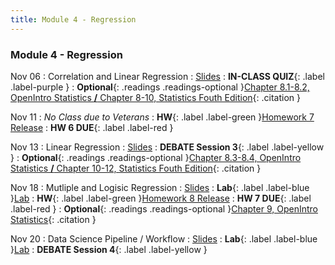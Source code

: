 ```yaml
---
title: Module 4 - Regression
---
```


### Module 4 - Regression

Nov 06
: Correlation and Linear Regression
  : [Slides](#)
: **IN-CLASS QUIZ**{: .label .label-purple }
: **Optional**{: .readings .readings-optional }[Chapter 8.1-8.2, OpenIntro Statistics **/** Chapter 8-10, Statistics Fouth Edition](https://www.yuehaoyu.com/quantitative-methods/syllabus/#textbooks-readings-and-class-materials){: .citation }


Nov 11
: *No Class due to Veterans*
: **HW**{: .label .label-green }[Homework 7 Release](#)
: **HW 6 DUE**{: .label .label-red }

Nov 13
: Linear Regression
  : [Slides](#)
: **DEBATE Session 3**{: .label .label-yellow }
: **Optional**{: .readings .readings-optional }[Chapter 8.3-8.4, OpenIntro Statistics **/** Chapter 10-12, Statistics Fouth Edition](https://www.yuehaoyu.com/quantitative-methods/syllabus/#textbooks-readings-and-class-materials){: .citation }


Nov 18
: Mutliple and Logisic Regression
  : [Slides](#)
: **Lab**{: .label .label-blue }[Lab](#)
: **HW**{: .label .label-green }[Homework 8 Release](#)
: **HW 7 DUE**{: .label .label-red }
: **Optional**{: .readings .readings-optional }[Chapter 9, OpenIntro Statistics](https://www.yuehaoyu.com/quantitative-methods/syllabus/#textbooks-readings-and-class-materials){: .citation }


Nov 20
: Data Science Pipeline / Workflow
  : [Slides](#)
: **Lab**{: .label .label-blue }[Lab](#)
: **DEBATE Session 4**{: .label .label-yellow }

